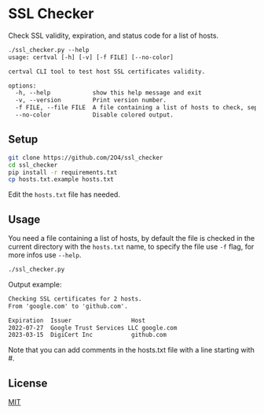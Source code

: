 # SSL Checker

Check SSL validity, expiration, and status code for a list of hosts.

```txt
./ssl_checker.py --help
usage: certval [-h] [-v] [-f FILE] [--no-color]

certval CLI tool to test host SSL certificates validity.

options:
  -h, --help            show this help message and exit
  -v, --version         Print version number.
  -f FILE, --file FILE  A file containing a list of hosts to check, separated by new lines.
  --no-color            Disable colored output.
```

## Setup

```bash
git clone https://github.com/2O4/ssl_checker
cd ssl_checker
pip install -r requirements.txt
cp hosts.txt.example hosts.txt
```

Edit the `hosts.txt` file has needed.

## Usage

You need a file containing a list of hosts, by default the file is checked in the current directory with the `hosts.txt` name, to specify the file use `-f` flag, for more infos use `--help`.

```bash
./ssl_checker.py
```

Output example:

```txt
Checking SSL certificates for 2 hosts.
From 'google.com' to 'github.com'.

Expiration  Issuer                 Host
2022-07-27  Google Trust Services LLC google.com
2023-03-15  DigiCert Inc           github.com
```

Note that you can add comments in the hosts.txt file with a line starting with #.

## License

[MIT](./LICENSE)
